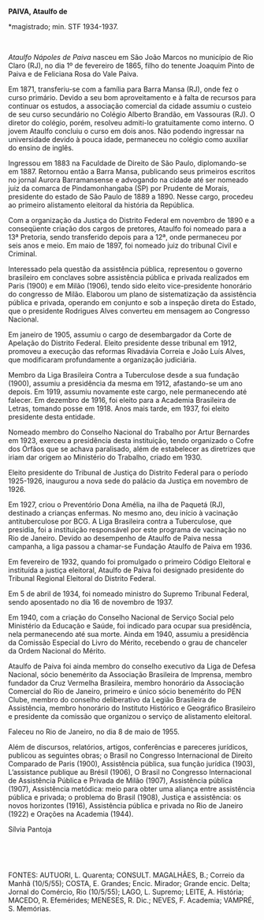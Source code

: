 **PAIVA, Ataulfo de**

\*magistrado; min. STF 1934-1937.

 

*Ataulfo Nápoles de Paiva* nasceu em São João Marcos no município de Rio
Claro (RJ), no dia 1º de fevereiro de 1865, filho do tenente Joaquim
Pinto de Paiva e de Feliciana Rosa do Vale Paiva.

Em 1871, transferiu-se com a família para Barra Mansa (RJ), onde fez o
curso primário. Devido a seu bom aproveitamento e à falta de recursos
para continuar os estudos, a associação comercial da cidade assumiu o
custeio de seu curso secundário no Colégio Alberto Brandão, em Vassouras
(RJ). O diretor do colégio, porém, resolveu admiti-lo gratuitamente como
interno. O jovem Ataulfo concluiu o curso em dois anos. Não podendo
ingressar na universidade devido à pouca idade, permaneceu no colégio
como auxiliar do ensino de inglês.

Ingressou em 1883 na Faculdade de Direito de São Paulo, diplomando-se em
1887. Retornou então a Barra Mansa, publicando seus primeiros escritos
no jornal Aurora Barramansense e advogando na cidade até ser nomeado
juiz da comarca de Pindamonhangaba (SP) por Prudente de Morais,
presidente do estado de São Paulo de 1889 a 1890. Nesse cargo, procedeu
ao primeiro alistamento eleitoral da história da República.

Com a organização da Justiça do Distrito Federal em novembro de 1890 e a
conseqüente criação dos cargos de pretores, Ataulfo foi nomeado para a
13ª Pretoria, sendo transferido depois para a 12ª, onde permaneceu por
seis anos e meio. Em maio de 1897, foi nomeado juiz do tribunal Civil e
Criminal.

Interessado pela questão da assistência pública, representou o governo
brasileiro em conclaves sobre assistência pública e privada realizados
em Paris (1900) e em Milão (1906), tendo sido eleito vice-presidente
honorário do congresso de Milão. Elaborou um plano de sistematização da
assistência pública e privada, operando em conjunto e sob a inspeção
direta do Estado, que o presidente Rodrigues Alves converteu em mensagem
ao Congresso Nacional.

Em janeiro de 1905, assumiu o cargo de desembargador da Corte de
Apelação do Distrito Federal. Eleito presidente desse tribunal em 1912,
promoveu a execução das reformas Rivadávia Correia e João Luís Alves,
que modificaram profundamente a organização judiciária.

Membro da Liga Brasileira Contra a Tuberculose desde a sua fundação
(1900), assumiu a presidência da mesma em 1912, afastando-se um ano
depois. Em 1919, assumiu novamente este cargo, nele permanecendo até
falecer. Em dezembro de 1916, foi eleito para a Academia Brasileira de
Letras, tomando posse em 1918. Anos mais tarde, em 1937, foi eleito
presidente desta entidade.

Nomeado membro do Conselho Nacional do Trabalho por Artur Bernardes em
1923, exerceu a presidência desta instituição, tendo organizado o Cofre
dos Órfãos que se achava paralisado, além de estabelecer as diretrizes
que iriam dar origem ao Ministério do Trabalho, criado em 1930.

Eleito presidente do Tribunal de Justiça do Distrito Federal para o
período 1925-1926, inaugurou a nova sede do palácio da Justiça em
novembro de 1926.

Em 1927, criou o Preventório Dona Amélia, na ilha de Paquetá (RJ),
destinado a crianças enfermas. No mesmo ano, deu início à vacinação
antituberculose por BCG. A Liga Brasileira contra a Tuberculose, que
presidia, foi a instituição responsável por este programa de vacinação
no Rio de Janeiro. Devido ao desempenho de Ataulfo de Paiva nessa
campanha, a liga passou a chamar-se Fundação Ataulfo de Paiva em 1936.

Em fevereiro de 1932, quando foi promulgado o primeiro Código Eleitoral
e instituída a justiça eleitoral, Ataulfo de Paiva foi designado
presidente do Tribunal Regional Eleitoral do Distrito Federal.

Em 5 de abril de 1934, foi nomeado ministro do Supremo Tribunal Federal,
sendo aposentado no dia 16 de novembro de 1937.

Em 1940, com a criação do Conselho Nacional de Serviço Social pelo
Ministério da Educação e Saúde, foi indicado para ocupar sua
presidência, nela permanecendo até sua morte. Ainda em 1940, assumiu a
presidência da Comissão Especial do Livro do Mérito, recebendo o grau de
chanceler da Ordem Nacional do Mérito.

Ataulfo de Paiva foi ainda membro do conselho executivo da Liga de
Defesa Nacional, sócio benemérito da Associação Brasileira de Imprensa,
membro fundador da Cruz Vermelha Brasileira, membro honorário da
Associação Comercial do Rio de Janeiro, primeiro e único sócio
benemérito do PEN Clube, membro do conselho deliberativo da Legião
Brasileira de Assistência, membro honorário do Instituto Histórico e
Geográfico Brasileiro e presidente da comissão que organizou o serviço
de alistamento eleitoral.

Faleceu no Rio de Janeiro, no dia 8 de maio de 1955.

Além de discursos, relatórios, artigos, conferências e pareceres
jurídicos, publicou as seguintes obras; o Brasil no Congresso
Internacional de Direito Comparado de Paris (1900), Assistência pública,
sua função jurídica (1903), L’assistance publique au Brésil (1906), O
Brasil no Congresso Internacional de Assistência Pública e Privada de
Milão (1907), Assistência pública (1907), Assistência metódica: meio
para obter uma aliança entre assistência pública e privada; o problema
do Brasil (1908), Justiça e assistência: os novos horizontes (1916),
Assistência pública e privada no Rio de Janeiro (1922) e Orações na
Academia (1944).

Sílvia Pantoja

 

 

FONTES: AUTUORI, L. Quarenta; CONSULT. MAGALHÃES, B.; Correio da Manhã
(10/5/55); COSTA, E. Grandes; Encic. Mirador; Grande encic. Delta;
Jornal do Comércio, Rio (10/5/55); LAGO, L. Supremo; LEITE, A. História;
MACEDO, R. Efemérides; MENESES, R. Dic.; NEVES, F. Academia; VAMPRÉ, S.
Memórias.

 
